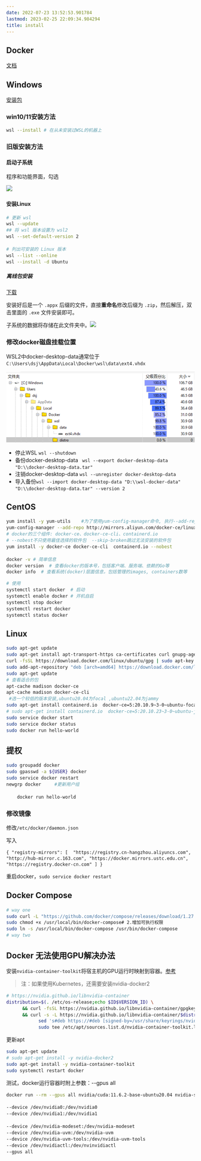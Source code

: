 ```yaml
---
date: 2022-07-23 13:52:53.901784
lastmod: 2023-02-25 22:09:34.984294
title: install
---
```

## Docker

[文档](https://docker.easydoc.net/doc/81170005/cCewZWoN/lTKfePfP)



## Windows

[安装包](https://www.docker.com/products/docker-desktop)

### win10/11安装方法

```bash
wsl --install # 在从未安装过WSL的机器上
```

### 旧版安装方法

####  启动子系统

程序和功能界面，勾选

![](https://s2.loli.net/2022/06/29/LByQMD72WdG5gCb.png)

#### 安装Linux

```bash
# 更新 wsl
wsl --update  
## 将 wsl 版本设置为 wsl2
wsl --set-default-version 2

# 列出可安装的 Linux 版本
wsl --list --online
wsl --install -d Ubuntu

```

##### 离线包安装

[下载](https://docs.microsoft.com/zh-cn/windows/wsl/install-manual#step-4---download-the-linux-kernel-update-package)

安装好后是一个 `.appx` 后缀的文件，直接**重命名**修改后缀为 `.zip`，然后解压，双击里面的 `.exe` 文件安装即可。

子系统的数据将存储在此文件夹中。![](https://s2.loli.net/2022/06/29/S28btrX5MfymGBn.png)

### 修改docker磁盘挂载位置

WSL2中docker-desktop-data通常位于`C:\Users\dsj\AppData\Local\Docker\wsl\data\ext4.vhdx`

![image-20221105105118291](https://raw.githubusercontent.com/DingSJ101/picgo_hub/main/img/20221105105121.png)

- 停止WSL `wsl --shutdown`
- 备份docker-desktop-data ` wsl --export docker-desktop-data "D:\\docker-desktop-data.tar"`
- 注销docker-desktop-data `wsl --unregister docker-desktop-data`
- 导入备份`wsl --import docker-desktop-data "D:\\wsl-docker-data" "D:\\docker-desktop-data.tar" --version 2`

## CentOS

```bash
yum install -y yum-utils    #为了使用yum-config-manager命令, 执行--add-repo操作.
yum-config-manager --add-repo http://mirrors.aliyun.com/docker-ce/linux/centos/docker-ce.repo
# docker的三个组件: docker-ce、docker-ce-cli、containerd.io
# --nobest不只使用最佳选择的软件包  --skip-broken跳过无法安装的软件包
yum install -y docker-ce docker-ce-cli  containerd.io --nobest

docker -v # 简单信息
docker version  # 查看docker的版本号，包括客户端、服务端、依赖的Go等
docker info  # 查看系统(docker)层面信息，包括管理的images, containers数等
```

```bash
# 使用
systemctl start docker  # 启动
systemctl enable docker	# 开机自启
systemctl stop docker
systemctl restart docker
systemctl status docker
```



## Linux

```bash
sudo apt-get update
sudo apt-get install apt-transport-https ca-certificates curl gnupg-agent software-properties-common -y  # 依赖
curl -fsSL https://download.docker.com/linux/ubuntu/gpg | sudo apt-key add -  # 添加官方密钥
sudo add-apt-repository "deb [arch=amd64] https://download.docker.com/linux/ubuntu $(lsb_release -cs) stable" #设置稳定版仓库
sudo apt-get update
# 查看适合的包
apt-cache madison docker-ce 
apt-cache madison docker-ce-cli
 #选一个较低的版本安装,ubuntu20.04为focal ,ubuntu22.04为jammy
sudo apt-get install containerd.io  docker-ce=5:20.10.9~3-0~ubuntu-focal docker-ce-cli=5:20.10.9~3-0~ubuntu-focal -y
# sudo apt-get install containerd.io  docker-ce=5:20.10.23~3-0~ubuntu-jammy docker-ce-cli=5:20.10.23~3-0~ubuntu-jammy 
sudo service docker start
sudo service docker status
sudo docker run hello-world
```

## 提权

```bash
sudo groupadd docker
sudo gpasswd -a ${USER} docker
sudo service docker restart
newgrp docker     #更新用户组

    docker run hello-world
```

### 修改镜像

修改`/etc/docker/daemon.json`

写入

```
{ "registry-mirrors": [  "https://registry.cn-hangzhou.aliyuncs.com", "http://hub-mirror.c.163.com", "https://docker.mirrors.ustc.edu.cn", "https://registry.docker-cn.com" ] }

```

重启docker，`sudo service docker restart `



## Docker  Compose

```bash
# way one
sudo curl -L "https://github.com/docker/compose/releases/download/1.27.4/docker-compose-$(uname -s)-$(uname -m)" -o /usr/local/bin/docker-compose
sudo chmod +x /usr/local/bin/docker-compose# 2.增加可执行权限
sudo ln -s /usr/local/bin/docker-compose /usr/bin/docker-compose
# way two
```

## Docker 无法使用GPU解决办法

安装`nvidia-container-toolkit`将宿主机的GPU运行时映射到容器。[参考](https://docs.nvidia.com/datacenter/cloud-native/container-toolkit/install-guide.html#installing-on-ubuntu-and-debian)

> 注：如果使用Kubernetes，还需要安装nvidia-docker2

```bash
# https://nvidia.github.io/libnvidia-container
distribution=$(. /etc/os-release;echo $ID$VERSION_ID) \
      && curl -fsSL https://nvidia.github.io/libnvidia-container/gpgkey | sudo gpg --dearmor -o /usr/share/keyrings/nvidia-container-toolkit-keyring.gpg \
      && curl -s -L https://nvidia.github.io/libnvidia-container/$distribution/libnvidia-container.list | \
            sed 's#deb https://#deb [signed-by=/usr/share/keyrings/nvidia-container-toolkit-keyring.gpg] https://#g' | \
            sudo tee /etc/apt/sources.list.d/nvidia-container-toolkit.list
```

更新apt

```bash
sudo apt-get update
# sudo apt-get install -y nvidia-docker2
sudo apt-get install -y nvidia-container-toolkit
sudo systemctl restart docker
```

测试，docker运行容器时附上参数：--gpus all 

```bash
docker run --rm --gpus all nvidia/cuda:11.6.2-base-ubuntu20.04 nvidia-smi

--device /dev/nvidia0:/dev/nvidia0   
--device /dev/nvidia1:/dev/nvidia1   

--device /dev/nvidia-modeset:/dev/nvidia-modeset 
--device /dev/nvidia-uvm:/dev/nvidia-uvm 
--device /dev/nvidia-uvm-tools:/dev/nvidia-uvm-tools 
--device /dev/nvidiactl:/dev/nvinvidiactl 
--gpus all  
```